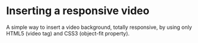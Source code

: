 # Inserting a responsive video

A simple way to insert a video background, totally responsive, by using only HTML5 (video tag) and CSS3 (object-fit property).
